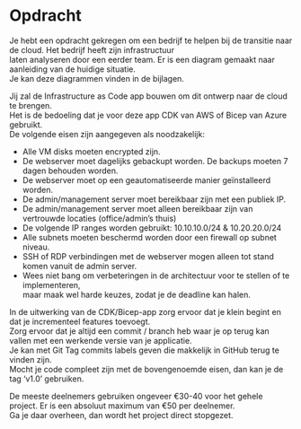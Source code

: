 
#  Opdracht

Je hebt een opdracht gekregen om een bedrijf te helpen bij de transitie naar de cloud. Het bedrijf heeft zijn infrastructuur  
laten analyseren door een eerder team. Er is een diagram gemaakt naar aanleiding van de huidige situatie.  
 Je kan deze diagrammen vinden in de bijlagen.

Jij zal de Infrastructure as Code app bouwen om dit ontwerp naar de cloud te brengen.  
Het is de bedoeling dat je voor deze app CDK van AWS of Bicep van Azure gebruikt.   
De volgende eisen zijn aangegeven als noodzakelijk:


* Alle VM disks moeten encrypted zijn.
* De webserver moet dagelijks gebackupt worden. De backups moeten 7 dagen behouden worden.
* De webserver moet op een geautomatiseerde manier geïnstalleerd worden.
* De admin/management server moet bereikbaar zijn met een publiek IP.
* De admin/management server moet alleen bereikbaar zijn van vertrouwde locaties (office/admin’s thuis)
* De volgende IP ranges worden gebruikt: 10.10.10.0/24 & 10.20.20.0/24
* Alle subnets moeten beschermd worden door een firewall op subnet niveau.
* SSH of RDP verbindingen met de webserver mogen alleen tot stand komen vanuit de admin server.
* Wees niet bang om verbeteringen in de architectuur voor te stellen of te implementeren,  
maar maak wel harde  keuzes, zodat je de deadline kan halen.

In de uitwerking van de CDK/Bicep-app zorg ervoor dat je klein begint en dat je incrementeel features toevoegt.  
Zorg ervoor dat je altijd een commit / branch heb waar je op terug kan vallen met een werkende versie van je applicatie.  
Je kan met Git Tag commits labels geven die makkelijk in GitHub terug te vinden zijn.  
Mocht je code compleet zijn met de bovengenoemde eisen, dan kan je de tag ‘v1.0’ gebruiken.

De meeste deelnemers gebruiken ongeveer €30-40 voor het gehele project. Er is een absoluut maximum van €50 per deelnemer.  
Ga je daar overheen, dan wordt het project direct stopgezet.